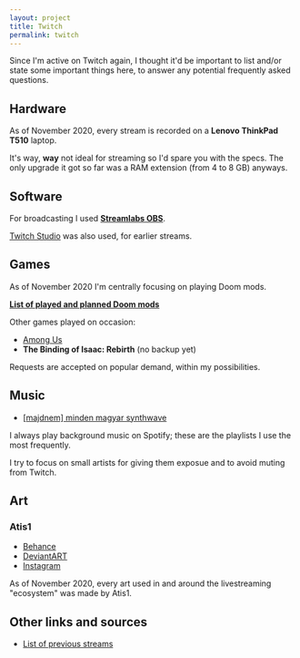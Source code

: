 ```yaml
---
layout: project
title: Twitch
permalink: twitch
---
```


Since I'm active on Twitch again, I thought it'd be important to list and/or state some important things here, to answer any potential frequently asked questions.

## Hardware

As of November 2020, every stream is recorded on a **Lenovo ThinkPad T510** laptop. 

It's way, **way** not ideal for streaming so I'd spare you with the specs. The only upgrade it got so far was a RAM extension (from 4 to 8 GB) anyways.

## Software

For broadcasting I used [**Streamlabs OBS**](https://streamlabs.com/).

[Twitch Studio](https://www.twitch.tv/broadcast/studio) was also used, for earlier streams.

## Games

As of November 2020 I'm centrally focusing on playing Doom mods.

[**List of played and planned Doom mods**](https://katamori.github.io/twitch/modlist)

Other games played on occasion:

* [Among Us](https://katamori.github.io/twitch/stream-archive#among-us)
* **The Binding of Isaac: Rebirth** (no backup yet)

Requests are accepted on popular demand, within my possibilities.

## Music

* [\[majdnem\] minden magyar synthwave](https://open.spotify.com/playlist/6TjTsOheKHChojSv7aWtGF)

I always play background music on Spotify; these are the playlists I use the most frequently.

I try to focus on small artists for giving them exposue and to avoid muting from Twitch.

## Art

### Atis1

* [Behance](https://www.behance.net/atis1)
* [DeviantART](https://www.deviantart.com/atis1)
* [Instagram](https://www.instagram.com/atis0001/)

As of November 2020, every art used in and around the livestreaming "ecosystem" was made by Atis1.

## Other links and sources

* [List of previous streams](https://katamori.github.io/twitch/stream-archive)